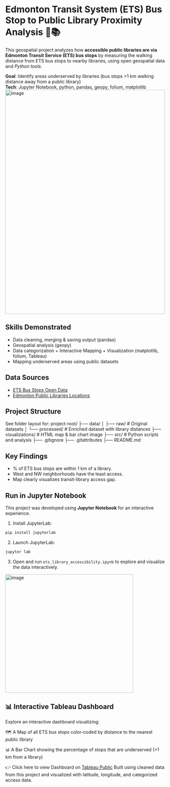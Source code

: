  # Edmonton Transit System (ETS) Bus Stop to Public Library Proximity Analysis 🚌📚

This geospatial project analyzes how **accessible public libraries are via Edmonton Transit Service (ETS) bus stops** by measuring the walking distance from ETS bus stops to nearby libraries, using open geospatial data and *Python tools*.

**Goal**: Identify areas underserved by libraries (bus stops >1 km walking distance away from a public library)  
**Tech**: Jupyter Notebook, python, pandas, geopy, folium, matplotlib  
<img width="500" height="700" alt="image" src="https://github.com/user-attachments/assets/7fe11d5e-1e3d-43ed-98aa-c6f396511f8b" />

## Skills Demonstrated
- Data cleaning, merging & saving output (pandas)
- Geospatial analysis (geopy)
- Data categorization + Interactive Mapping + Visualization (matplotlib, folium, Tableau)
- Mapping underserved areas using public datasets

 ## Data Sources
- [ETS Bus Stops Open Data](https://data.edmonton.ca/)
- [Edmonton Public Libraries Locations](https://data.edmonton.ca/)

## Project Structure
See folder layout for:
project-root/
 ├── data/
 │ ├── raw/ # Original datasets
 │ └── processed/ # Enriched dataset with library distances
 ├── visualizations/ # HTML map & bar chart image
 ├── src/ # Python scripts and analysis
 ├── .gitignore
 ├── .gitattributes
 ├── README.md

## Key Findings

- % of ETS bus stops are within 1 km of a library.
- West and NW neighborhoods have the least access.
- Map clearly visualizes transit-library access gap.

## Run in Jupyter Notebook

This project was developed using **Jupyter Notebook** for an interactive experience.

1. Install JupyterLab:
```bash
pip install jupyterlab
```

2. Launch JupyterLab:
```bash
jupyter lab
```

3. Open and run `ets_library_accessibility.ipynb` to explore and visualize the data interactively.
<img width="400" height="370" alt="image" src="https://github.com/user-attachments/assets/0ee3259d-bf9b-49dd-8b2a-75df18668848" />


## 📊 Interactive Tableau Dashboard

Explore an interactive dashboard visualizing:

🗺️ A Map of all ETS bus stops color-coded by distance to the nearest public library

📊 A Bar Chart showing the percentage of stops that are underserved (>1 km from a library)

👉 Click here to view Dashboard on [Tableau Public](https://public.tableau.com/views/ets-bus-stop-library-proximity/Dashboard1?:language=en-US&publish=yes&:sid=&:redirect=auth&:display_count=n&:origin=viz_share_link)
Built using cleaned data from this project and visualized with latitude, longitude, and categorized access data. 
